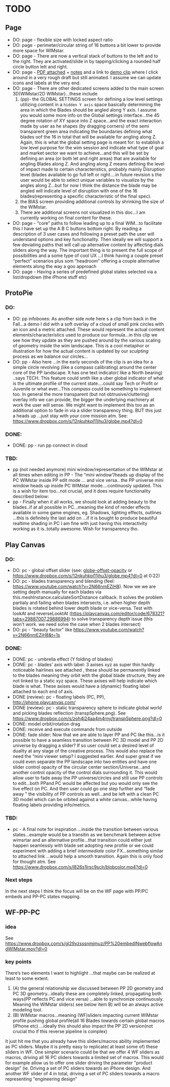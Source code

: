 # TODO


## Page

* DO: page - flexible size with locked aspect ratio
* DO: page - perimeter/circular string of 16 buttons a bit lower to provide more space for WIMstar.
* DO: page - There are now a vertical stack of buttons to the left and to the right. They are activated/slide in by tapping/clicking a rounded half circle button lett and right.
* DO: page - [PDF attached](https://www.dropbox.com/s/hpqyos3lq7gf2ux/wim201.pdf?dl=0) + [notes](nfo/wim-page-specs_notes.pdf) and a link to [demo clip](https://www.dropbox.com/s/zgpkjwaujsubmnd/wim222.mov?dl=0) where I click around in a very rough draft but still animated. I assume we can update icons and labels at the very end.
* DO: page - There are other dedicated screens added to the main screen 3D(WIMstar/2D WIMstar)…these include 
	1. (pp)- the GLOBAL SETTINGS screen for defining a low level settings utilizing content in a `hidden Y axis` space basically determining the area in which the Blades should be angled along Y axis. I assume you would some more info on the Global settings interface…the 45 degree rotation of XY space into Z space…and the exact interaction made by user as he shapes (by dragging corners) of the semi transparent green area indicating the boundaries defining what blades oof the 16 in total that will be available for angling along Z. Again, this is what the global setting page is meant for: to establish a low level purpose for the wim session and indicate what type of goal and market sector we want to achieve…and this will be set by defining an area (or both let and right areas) that are available for angling Blades along Z. And angling along Z means defining the level of impact made to certain characteristics, probably mainly Disruption level (blades available to go full left or right….in future revision s the user would be able to select unique variables to visualize by the angles along Z…but for now I think the distance the blade may be angled will indicate level of disruption with one of the 16 blades(representing a specific characteristic of the final spec).
	2. the BIAS screen providing additional controls by shrinking the size of the WIMstar.
	3. There are additional screens not visualized in this doc…I am currently working on final content for these.
* DO: page - “core” paths to follow leading up to a final WIM…to facilitate this I have set up the A B C buttons bottom right. By reading a description of 3 user cases and following a preset path the user will understand options and key functionality. Then ideally we will support a few deviating paths that will call up alternative content by affecting dials sliders along the way. The important thing is to present the full scope of possibilities and a some type of cool UX …I think having a couple preset “perfect” scenarios plus som “headroom” offering a couple alternative elements along the way a goo approach
* DO: page - Having a series of predefined global states selected via a list/dropdown (the iPhone stuff etc)



## ProtoPie

### DO:

* DO: pp infoboxes: As another side note here s a clip from back in the Fall…a demo I did with a  soft overlay of a cloud of small pink circles with an icon and a metric attached. These would represent the actual content elements/characteristics used to produce our formula…in this clip we see how they update as they are pushed around by the various scaling of geometry inside the wim landscape. This is a cool metaphor or illustration for how the actual content is updated by our *sculpting* process as we balance our circles…
* DO: pp - Also here …in the early seconds of the clip is an idea for a simple circle revolving (like a compass calibrating) around the center core of the PP landscape. It has one text indicator( like a North bearing) ..says TECH. This feature could smth like a uber global indicator of what is the ultimate profile of the current state….could say Tech or Profit or Juvenile or what ever…This *compass* could be something to implement too. In general the more transparent (but not obtrusive/cluttering) overlay info we can provide, the bigger the  underlying machinery at work the user will sense. We might want to implement this too as an additional option to fade in via a slider transparency thing. BUT this just a heads up …just stay with your core mission atm. See: https://www.dropbox.com/s/12nkuhkpl11jhu3/globe.mp4?dl=0

### DONE:

* DONE: pp - run pp connect in cloud

### TBD:

* pp (not needed anymore) mini window/representation of the WIMstar at all times when editing in PP - The  “mini window”/heads up display of the PC WIMstar inside PP edit mode … and vice versa.. the PP universe mini window heads up inside PC WIMstar mode….continuosly updated. This is a wish for item too…not crucial, and it does require functionality described below:
* pp - Finally when it all works, we should look at adding beauty to the blades..if at all possible in PC…meaning the kind of render effects available in some game engines, eg. Shadows, lighting effects, outlines …this is definitely the last add on …if it is bought to produce beautiful realtime shading in PC I am fine with just having this interactivity working as it is..totally awesome. Wish for transparency tho.


## Play Canvas

### DO:

* DO: pc - global offset slider (see: [globe-offset-opacity](nfo/pc_globe-offset-opacity.mov) or https://www.dropbox.com/s/12nkuhkpl11jhu3/globe.mp4?dl=0 at 0:22) 
* DO: pc - blades transparency and blending (feel: https://www.youtube.com/watch?v=2N66nmEZiH8). Now we we are setting depth manually for each blades via this.meshInstance.calculateSortDistance callback. It solves the problem partialy and failing when blades intersects, i.e. when higher depth blades is rotated behind lower depth blade or vice-versa. Test with lookAt and reverseLooktAt (https://playcanvas.com/editor/code/678321?tabs=29887007,29886994) to solve transparency depth issue (this won't work. we need solve the case when 2 blades intersect)
* DO: pc - "beauty factor" like https://www.youtube.com/watch?v=2N66nmEZiH8&t=1s

### DONE:

* DONE: pc - umbrella effect (Y folding of blades)
* DONE: pc - blades' axis with label: 3 axises xyz as super thin hardly noticeable hairlines see attached , these should be permanently linked to the blades meaning they orbit with the global blade structure, they are not linked to a static xyz space. These axises will help indicate which blade is what. These axises would have a (dynamic) floating label attached to each end of axis.
* DONE (review): pc - floating labels (PC, PP), http://phone.playcanvas.com/ 
* DONE (review): pc - static transparency sphere to indicate global world and picking blades reflection (transpSphere.png). See https://www.dropbox.com/s/zoh4i24aa4m4rny/transpSphere.png?dl=0
* DONE: model orbit/rotation drag
* DONE: receive and execute commands from outside
* DONE: fade slider: 
Now that we are able to layer PP and PC like this…is it possible to have a seamless transition between PC 3D model and PP 2D universe by dragging a slider? If so user could set a desired level of duality at any stage of the creative process. This would also replace the need the “mini viewer setup? I suggested earlier. And super great if we could even separate the PP landscape into two entities and have one slider control opacity of the circular center section/Universe…and another control opacity of the control dials surrounding it. This would allow user to fade away the PP universe/circles and still use PP controls to edit…both PPand PC would be affected but you would only see the live effect on PC. And then user could go one step further and “fade away ” the visibility of PP controls as well…and be left with a clean PC 3D model which can be orbited against a white canvas…while having floating labels providing info/metrics.

### TBD:

* pc - A final note for inspiration …inside the transition between various states…example would be a transitin as we benchmark between active wimsrtar and an alternative profile…that transition could either just happen seamlessly with blade set adopting new profile or we could experiment with adding a brief *intermediate* color FX…something similar to attached link ...would help a smooth transition. Again this is only food for thought atm. See https://www.dropbox.com/s/l826s1lrsc9sclr/blobcolor.mp4?dl=0


### Next steps
In the next steps I think the focus will be on the WF page with PP/PC embeds and PP-PC states mapping.


## WF-PP-PC

### idea 

See https://www.dropbox.com/s/gl29xzsssnmjmuz/PP%20embedINwebflowAndWIMstar.mov?dl=0

### key points

There’s two elements I want to highlight …that maybe can be realized at least to some extent. 

1. (A) the general relationship we discussed between PP 2D geometry and PC 3D geometry…ideally these are completely linked, propagating both ways(PP reflects PC and vice versa) ...able to synchronize continuously. Meaning the WIMstar sliders( see below item B) will be an always active modeling tool.
2. (B) WIMstar macros…meaning (WF)sliders impacting current WIMstar profile pushing global profile(all 16 Blades towards certain global macros (iPhone etc)  …ideally this should also impact the PP 2D version(not crucial tho if this reverse pipeline is complex)

It just hit me that you already have this sliders/macros ability implemented as PC sliders. Maybe it is pretty easy to replicate( at least some of)  these sliders in WF. One simpler scenario could be that we offer 4 WF sliders as macros, driving all 16 PC sliders towards a limited set of macros. This would for example allow us to offer one slider driving the parameter "product design” (ie. Driving a set of  PC sliders towards an iPhone design. And another WF slider of 4 in total, driving a set of PC sliders towards a macro representing "engineering design”